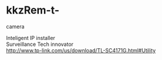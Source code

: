 # kkzRem-t-
саmеra


Inteligent IP installer<br>
Surveillance Tech innovator<br>
http://www.tp-link.com/us/download/TL-SC4171G.html#Utility
